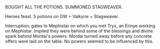 BOUGHT ALL THE POTIONS. SUMMONED STAGWEAVER.

Heroes feast. 5 potions on GW + Valkyrie + Stagweaver.

Interruption; gates to Mephistar on which you met Tryx, an Erinye working on Mephistar. Implied they were behind some of the blessings and divine spark behind Mordai's powers. Mordai turned away before any concrete offers were laid on the table. No powers seemed to be influenced by this.